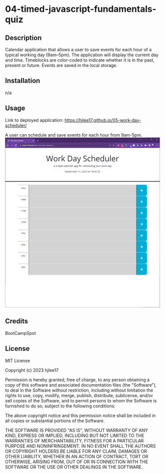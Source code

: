 # 04-timed-javascript-fundamentals-quiz

## Description

Calendar application that allows a user to save events for each hour of a typical working day (9am–5pm). The application will display the current day and time. Timeblocks are color-coded to indicate whether it is in the past, present or future. Events are saved in the local storage.

## Installation

n/a

## Usage
Link to deployed application: https://hjlee17.github.io/05-work-day-scheduler/

A user can schedule and save events for each hour from 9am-5pm.
![Timed JavaScript Fundamentals Quiz Application.](assets/images/sc-window.png)

## Credits

BootCampSpot

## License

MIT License

Copyright (c) 2023 hjlee17

Permission is hereby granted, free of charge, to any person obtaining a copy
of this software and associated documentation files (the "Software"), to deal
in the Software without restriction, including without limitation the rights
to use, copy, modify, merge, publish, distribute, sublicense, and/or sell
copies of the Software, and to permit persons to whom the Software is
furnished to do so, subject to the following conditions:

The above copyright notice and this permission notice shall be included in all
copies or substantial portions of the Software.

THE SOFTWARE IS PROVIDED "AS IS", WITHOUT WARRANTY OF ANY KIND, EXPRESS OR
IMPLIED, INCLUDING BUT NOT LIMITED TO THE WARRANTIES OF MERCHANTABILITY,
FITNESS FOR A PARTICULAR PURPOSE AND NONINFRINGEMENT. IN NO EVENT SHALL THE
AUTHORS OR COPYRIGHT HOLDERS BE LIABLE FOR ANY CLAIM, DAMAGES OR OTHER
LIABILITY, WHETHER IN AN ACTION OF CONTRACT, TORT OR OTHERWISE, ARISING FROM,
OUT OF OR IN CONNECTION WITH THE SOFTWARE OR THE USE OR OTHER DEALINGS IN THE
SOFTWARE.